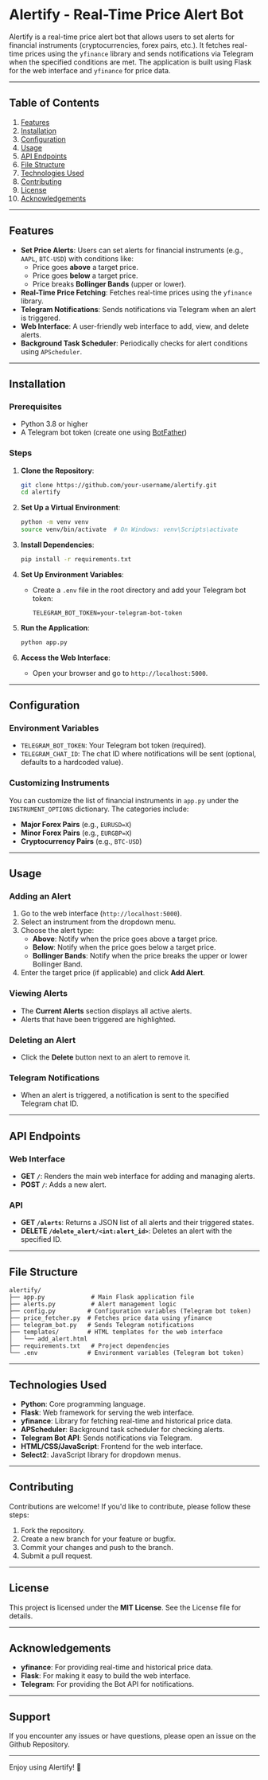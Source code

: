 # Alertify - Real-Time Price Alert Bot

Alertify is a real-time price alert bot that allows users to set alerts for financial instruments (cryptocurrencies, forex pairs, etc.). It fetches real-time prices using the `yfinance` library and sends notifications via Telegram when the specified conditions are met. The application is built using Flask for the web interface and `yfinance` for price data.

---

## Table of Contents
1. [Features](#features)
2. [Installation](#installation)
3. [Configuration](#configuration)
4. [Usage](#usage)
5. [API Endpoints](#api-endpoints)
6. [File Structure](#file-structure)
7. [Technologies Used](#technologies-used)
8. [Contributing](#contributing)
9. [License](#license)
10. [Acknowledgements](#acknowledgements)

---

## Features
- **Set Price Alerts**: Users can set alerts for financial instruments (e.g., `AAPL`, `BTC-USD`) with conditions like:
  - Price goes **above** a target price.
  - Price goes **below** a target price.
  - Price breaks **Bollinger Bands** (upper or lower).
- **Real-Time Price Fetching**: Fetches real-time prices using the `yfinance` library.
- **Telegram Notifications**: Sends notifications via Telegram when an alert is triggered.
- **Web Interface**: A user-friendly web interface to add, view, and delete alerts.
- **Background Task Scheduler**: Periodically checks for alert conditions using `APScheduler`.

---

## Installation

### Prerequisites
- Python 3.8 or higher
- A Telegram bot token (create one using [BotFather](https://core.telegram.org/bots#botfather))

### Steps
1. **Clone the Repository**:
   ```bash
   git clone https://github.com/your-username/alertify.git
   cd alertify
   ```

2. **Set Up a Virtual Environment**:
   ```bash
   python -m venv venv
   source venv/bin/activate  # On Windows: venv\Scripts\activate
   ```

3. **Install Dependencies**:
   ```bash
   pip install -r requirements.txt
   ```

4. **Set Up Environment Variables**:
   - Create a `.env` file in the root directory and add your Telegram bot token:
     ```plaintext
     TELEGRAM_BOT_TOKEN=your-telegram-bot-token
     ```

5. **Run the Application**:
   ```bash
   python app.py
   ```

6. **Access the Web Interface**:
   - Open your browser and go to `http://localhost:5000`.

---

## Configuration

### Environment Variables
- `TELEGRAM_BOT_TOKEN`: Your Telegram bot token (required).
- `TELEGRAM_CHAT_ID`: The chat ID where notifications will be sent (optional, defaults to a hardcoded value).

### Customizing Instruments
You can customize the list of financial instruments in `app.py` under the `INSTRUMENT_OPTIONS` dictionary. The categories include:
- **Major Forex Pairs** (e.g., `EURUSD=X`)
- **Minor Forex Pairs** (e.g., `EURGBP=X`)
- **Cryptocurrency Pairs** (e.g., `BTC-USD`)

---

## Usage

### Adding an Alert
1. Go to the web interface (`http://localhost:5000`).
2. Select an instrument from the dropdown menu.
3. Choose the alert type:
   - **Above**: Notify when the price goes above a target price.
   - **Below**: Notify when the price goes below a target price.
   - **Bollinger Bands**: Notify when the price breaks the upper or lower Bollinger Band.
4. Enter the target price (if applicable) and click **Add Alert**.

### Viewing Alerts
- The **Current Alerts** section displays all active alerts.
- Alerts that have been triggered are highlighted.

### Deleting an Alert
- Click the **Delete** button next to an alert to remove it.

### Telegram Notifications
- When an alert is triggered, a notification is sent to the specified Telegram chat ID.

---

## API Endpoints

### Web Interface
- **GET `/`**: Renders the main web interface for adding and managing alerts.
- **POST `/`**: Adds a new alert.

### API
- **GET `/alerts`**: Returns a JSON list of all alerts and their triggered states.
- **DELETE `/delete_alert/<int:alert_id>`**: Deletes an alert with the specified ID.

---

## File Structure

```
alertify/
├── app.py             # Main Flask application file
├── alerts.py          # Alert management logic
├── config.py         # Configuration variables (Telegram bot token)
├── price_fetcher.py  # Fetches price data using yfinance
├── telegram_bot.py   # Sends Telegram notifications
├── templates/        # HTML templates for the web interface
│   └── add_alert.html
├── requirements.txt   # Project dependencies
└── .env              # Environment variables (Telegram bot token) 
```

---

## Technologies Used
- **Python**: Core programming language.
- **Flask**: Web framework for serving the web interface.
- **yfinance**: Library for fetching real-time and historical price data.
- **APScheduler**: Background task scheduler for checking alerts.
- **Telegram Bot API**: Sends notifications via Telegram.
- **HTML/CSS/JavaScript**: Frontend for the web interface.
- **Select2**: JavaScript library for dropdown menus.

---

## Contributing
Contributions are welcome! If you'd like to contribute, please follow these steps:
1. Fork the repository.
2. Create a new branch for your feature or bugfix.
3. Commit your changes and push to the branch.
4. Submit a pull request.

---

## License
This project is licensed under the **MIT License**. See the License file for details.

---

## Acknowledgements
- **yfinance**: For providing real-time and historical price data.
- **Flask**: For making it easy to build the web interface.
- **Telegram**: For providing the Bot API for notifications.

---

## Support
If you encounter any issues or have questions, please open an issue on the Github Repository.

---

Enjoy using Alertify! 🚀
